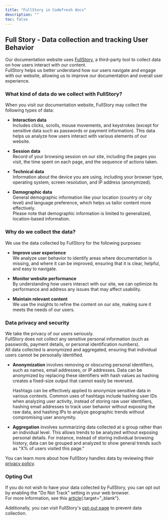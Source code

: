 ```yaml
---
title: "FullStory in Codefresh docs"
description: ""
toc: false
---
```



## Full Story - Data collection and tracking User Behavior 

Our documentation website uses [FullStory](https://www.fullstory.com/), a third-party tool to collect data on how users interact with our content.  
FullStory helps us better understand how our users navigate and engage with our website, allowing us to improve our documentation and overall user experience.

### What kind of data do we collect with FullStory?

When you visit our documentation website, FullStory may collect the following types of data:

- **Interaction data**  
  Includes clicks, scrolls, mouse movements, and keystrokes (except for sensitive data such as passwords or payment information). This data helps us analyze how users interact with various elements of our website.

- **Session data**  
   Record of your browsing session on our site, including the pages you visit, the time spent on each page, and the sequence of actions taken.

- **Technical data**   
  Information about the device you are using, including your browser type, operating system, screen resolution, and IP address (anonymized).

- **Demographic data**  
  General demographic information like your location (country or city level) and language preference, which helps us tailor content more effectively.  
  Please note that demographic information is limited to generalized, location-based information.

### Why do we collect the data? 

We use the data collected by FullStory for the following purposes:

* **Improve user experience**  
  We analyze user behavior to identify areas where documentation is missing, and where it can be improved, ensuring that it is clear, helpful, and easy to navigate.

* **Monitor website performance**  
  By understanding how users interact with our site, we can optimize its performance and address any issues that may affect usability.
  
* **Maintain relevant content**  
  We use the insights to refine the content on our site, making sure it meets the needs of our users.

### Data privacy and security

We take the privacy of our users seriously.  
FullStory does not collect any sensitive personal information (such as passwords, payment details, or personal identification numbers).  
All data collected is anonymized and aggregated, ensuring that individual users cannot be personally identified.



* **Anonymization** involves removing or obscuring personal identifiers, such as names, email addresses, or IP addresses. Data can be anonymized by replacing these identifiers with hash values as hashing creates a fixed-size output that cannot easily be reversed. 

  Hashtags can be effectively applied to anonymize sensitive data in various contexts. Common uses of hashtags include hashing user IDs when analyzing user activity, instead of storing raw user identifiers, hashing email addresses to track user behavior without exposing the raw data, and hashing IPs to analyze geographic trends without compromising user anonymity.

* **Aggregation** involves summarizing data collected at a group rather than an individual level. This allows trends to be analyzed without exposing personal details. For instance, instead of storing individual browsing history, data can be grouped and analyzed to show general trends such as "X% of users visited this page."

You can learn more about how FullStory handles data by reviewing their [privacy policy](https://www.fullstory.com/legal/privacy-policy).

### Opting Out

If you do not wish to have your data collected by FullStory, you can opt out by enabling the "Do Not Track" setting in your web browser.  
For more information, see this [article](https://www.cookieyes.com/knowledge-base/cookies-101/what-is-do-not-track/){:target="\_blank"}. 

Additionally, you can visit FullStory's [opt-out page](https://www.fullstory.com/optout) to prevent data collection.



